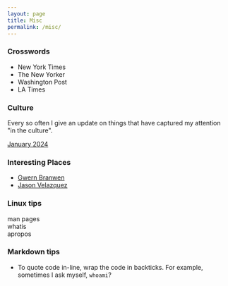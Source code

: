 ```yaml
---
layout: page
title: Misc
permalink: /misc/
---
```

### Crosswords
- New York Times
- The New Yorker
- Washington Post
- LA Times

### Culture
Every so often I give an update on things that have captured my attention "in the culture".

[January 2024](_posts/2024-01-02-cu.md)

### Interesting Places
- [Gwern Branwen](https://gwern.net/index)
- [Jason Velazquez](https://www.fromjason.xyz/)

### Linux tips
man pages\
whatis\
apropos

### Markdown tips
- To quote code in-line, wrap the code in backticks. For example, sometimes I ask myself, `whoami`?

